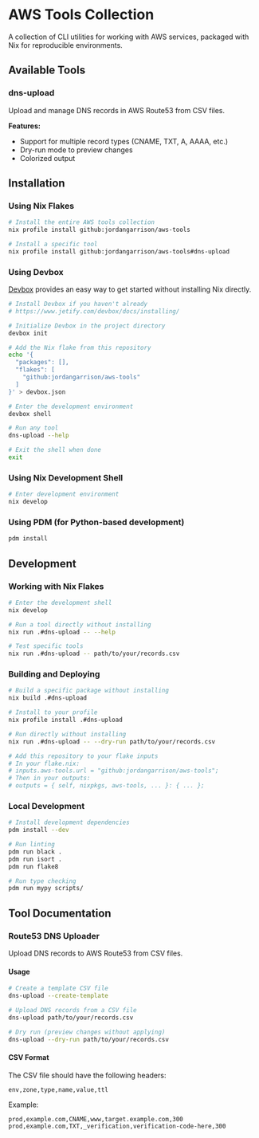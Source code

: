 # AWS Tools Collection

A collection of CLI utilities for working with AWS services, packaged with Nix for reproducible environments.

## Available Tools

### dns-upload

Upload and manage DNS records in AWS Route53 from CSV files.

**Features:**

- Support for multiple record types (CNAME, TXT, A, AAAA, etc.)
- Dry-run mode to preview changes
- Colorized output

## Installation

### Using Nix Flakes

```bash
# Install the entire AWS tools collection
nix profile install github:jordangarrison/aws-tools

# Install a specific tool
nix profile install github:jordangarrison/aws-tools#dns-upload
```

### Using Devbox

[Devbox](https://www.jetify.com/devbox/) provides an easy way to get started without installing Nix directly.

```bash
# Install Devbox if you haven't already
# https://www.jetify.com/devbox/docs/installing/

# Initialize Devbox in the project directory
devbox init

# Add the Nix flake from this repository
echo '{
  "packages": [],
  "flakes": [
    "github:jordangarrison/aws-tools"
  ]
}' > devbox.json

# Enter the development environment
devbox shell

# Run any tool
dns-upload --help

# Exit the shell when done
exit
```

### Using Nix Development Shell

```bash
# Enter development environment
nix develop
```

### Using PDM (for Python-based development)

```bash
pdm install
```

## Development

### Working with Nix Flakes

```bash
# Enter the development shell
nix develop

# Run a tool directly without installing
nix run .#dns-upload -- --help

# Test specific tools
nix run .#dns-upload -- path/to/your/records.csv
```

### Building and Deploying

```bash
# Build a specific package without installing
nix build .#dns-upload

# Install to your profile
nix profile install .#dns-upload

# Run directly without installing
nix run .#dns-upload -- --dry-run path/to/your/records.csv

# Add this repository to your flake inputs
# In your flake.nix:
# inputs.aws-tools.url = "github:jordangarrison/aws-tools";
# Then in your outputs:
# outputs = { self, nixpkgs, aws-tools, ... }: { ... };
```

### Local Development

```bash
# Install development dependencies
pdm install --dev

# Run linting
pdm run black .
pdm run isort .
pdm run flake8

# Run type checking
pdm run mypy scripts/
```

## Tool Documentation

### Route53 DNS Uploader

Upload DNS records to AWS Route53 from CSV files.

#### Usage

```bash
# Create a template CSV file
dns-upload --create-template

# Upload DNS records from a CSV file
dns-upload path/to/your/records.csv

# Dry run (preview changes without applying)
dns-upload --dry-run path/to/your/records.csv
```

#### CSV Format

The CSV file should have the following headers:

```csv
env,zone,type,name,value,ttl
```

Example:

```csv
prod,example.com,CNAME,www,target.example.com,300
prod,example.com,TXT,_verification,verification-code-here,300
```
